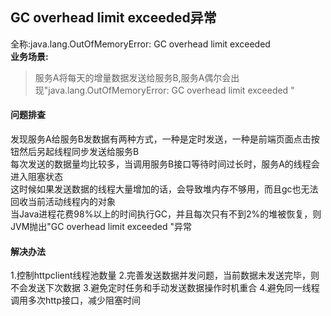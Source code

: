 ## GC overhead limit exceeded异常
全称:java.lang.OutOfMemoryError: GC overhead limit exceeded  
**业务场景:**
> 服务A将每天的增量数据发送给服务B,服务A偶尔会出现"java.lang.OutOfMemoryError: GC overhead limit exceeded "  
#### 问题排查
发现服务A给服务B发数据有两种方式，一种是定时发送，一种是前端页面点击按钮然后另起线程同步发送给服务B    
每次发送的数据量均比较多，当调用服务B接口等待时间过长时，服务A的线程会进入阻塞状态  
这时候如果发送数据的线程大量增加的话，会导致堆内存不够用，而且gc也无法回收当前活动线程内的对象  
当Java进程花费98%以上的时间执行GC，并且每次只有不到2%的堆被恢复，则JVM抛出"GC overhead limit exceeded "异常  

#### 解决办法
1.控制httpclient线程池数量
2.完善发送数据并发问题，当前数据未发送完毕，则不会发送下次数据
3.避免定时任务和手动发送数据操作时机重合
4.避免同一线程调用多次http接口，减少阻塞时间
